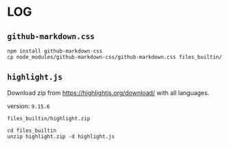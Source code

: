 # LOG

## `github-markdown.css`

```
npm install github-markdown-css
cp node_modules/github-markdown-css/github-markdown.css files_builtin/
```

## `highlight.js`

Download zip from https://highlightjs.org/download/ with all languages.

version: `9.15.6`

```
files_builtin/highlight.zip
```

```
cd files_builtin
unzip highlight.zip -d highlight.js
```
